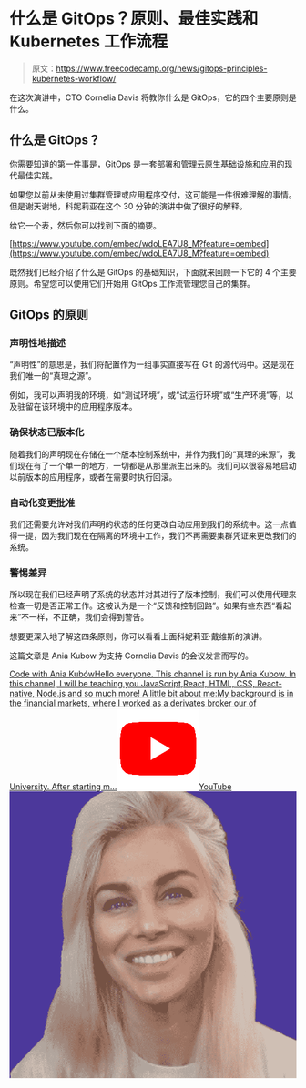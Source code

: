 # 什么是 GitOps？原则、最佳实践和 Kubernetes 工作流程

> 原文：<https://www.freecodecamp.org/news/gitops-principles-kubernetes-workflow/>

在这次演讲中，CTO Cornelia Davis 将教你什么是 GitOps，它的四个主要原则是什么。

## 什么是 GitOps？

你需要知道的第一件事是，GitOps 是一套部署和管理云原生基础设施和应用的现代最佳实践。

如果您以前从未使用过集群管理或应用程序交付，这可能是一件很难理解的事情。但是谢天谢地，科妮莉亚在这个 30 分钟的演讲中做了很好的解释。

给它一个表，然后你可以找到下面的摘要。

[https://www.youtube.com/embed/wdoLEA7U8_M?feature=oembed](https://www.youtube.com/embed/wdoLEA7U8_M?feature=oembed)

既然我们已经介绍了什么是 GitOps 的基础知识，下面就来回顾一下它的 4 个主要原则。希望您可以使用它们开始用 GitOps 工作流管理您自己的集群。

## GitOps 的原则

### 声明性地描述

“声明性”的意思是，我们将配置作为一组事实直接写在 Git 的源代码中。这是现在我们唯一的“真理之源”。

例如，我可以声明我的环境，如“测试环境”，或“试运行环境”或“生产环境”等，以及驻留在该环境中的应用程序版本。

### 确保状态已版本化

随着我们的声明现在存储在一个版本控制系统中，并作为我们的“真理的来源”，我们现在有了一个单一的地方，一切都是从那里派生出来的。我们可以很容易地启动以前版本的应用程序，或者在需要时执行回滚。

### 自动化变更批准

我们还需要允许对我们声明的状态的任何更改自动应用到我们的系统中。这一点值得一提，因为我们现在在隔离的环境中工作，我们不再需要集群凭证来更改我们的系统。

### 警惕差异

所以现在我们已经声明了系统的状态并对其进行了版本控制，我们可以使用代理来检查一切是否正常工作。这被认为是一个“反馈和控制回路”。如果有些东西“看起来”不一样，不正确，我们会得到警告。

想要更深入地了解这四条原则，你可以看看上面科妮莉亚·戴维斯的演讲。

这篇文章是 Ania Kubow 为支持 Cornelia Davis 的会议发言而写的。

[Code with Ania KubówHello everyone. This channel is run by Ania Kubow. In this channel, I will be teaching you JavaScript,React, HTML, CSS, React-native, Node.js and so much more! A little bit about me:My background is in the financial markets, where I worked as a derivates broker our of University. After starting m…![favicon_144](img/3c00d8e1cae0b4d3ddd1219afa7413dc.png)YouTube![AAUvwnjSRt8sIbeM7P--pHoUDh67sDhaNTCMF_XiNOCvUw=s900-c-k-c0x00ffffff-no-rj](img/419b78372ca0ca37fd9d01d8ade672c6.png)](https://www.youtube.com/channel/UC5DNytAJ6_FISueUfzZCVsw)